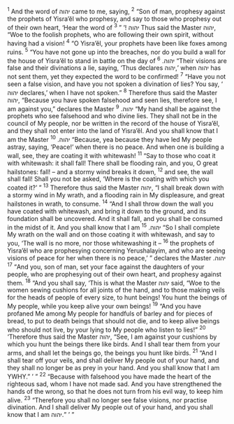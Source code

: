 <sup>1</sup> And the word of יהוה came to me, saying,
<sup>2</sup> “Son of man, prophesy against the prophets of Yisra’ĕl who prophesy, and say to those who prophesy out of their own heart, ‘Hear the word of יהוה !’ ”
<sup>3</sup> Thus said the Master יהוה, “Woe to the foolish prophets, who are following their own spirit, without having had a vision!
<sup>4</sup> “O Yisra’ĕl, your prophets have been like foxes among ruins.
<sup>5</sup> “You have not gone up into the breaches, nor do you build a wall for the house of Yisra’ĕl to stand in battle on the day of יהוה.
<sup>6</sup> “Their visions are false and their divinations a lie, saying, ‘Thus declares יהוה,’ when יהוה has not sent them, yet they expected the word to be confirmed!
<sup>7</sup> “Have you not seen a false vision, and have you not spoken a divination of lies? You say, ‘ יהוה declares,’ when I have not spoken.”
<sup>8</sup> Therefore thus said the Master יהוה, “Because you have spoken falsehood and seen lies, therefore see, I am against you,” declares the Master יהוה.
<sup>9</sup> “My hand shall be against the prophets who see falsehood and who divine lies. They shall not be in the council of My people, nor be written in the record of the house of Yisra’ĕl, and they shall not enter into the land of Yisra’ĕl. And you shall know that I am the Master יהוה.
<sup>10</sup> “Because, yea because they have led My people astray, saying, ‘Peace!’ when there is no peace. And when one is building a wall, see, they are coating it with whitewash!
<sup>11</sup> “Say to those who coat it with whitewash: it shall fall! There shall be flooding rain, and you, O great hailstones: fall! – and a stormy wind breaks it down,
<sup>12</sup> and see, the wall shall fall! Shall you not be asked, ‘Where is the coating with which you coated it?’ ”
<sup>13</sup> Therefore thus said the Master יהוה, “I shall break down with a stormy wind in My wrath, and a flooding rain in My displeasure, and great hailstones in wrath, to consume.
<sup>14</sup> “And I shall throw down the wall you have coated with whitewash, and bring it down to the ground, and its foundation shall be uncovered. And it shall fall, and you shall be consumed in the midst of it. And you shall know that I am יהוה.
<sup>15</sup> “So I shall complete My wrath on the wall and on those coating it with whitewash, and say to you, ‘The wall is no more, nor those whitewashing it –
<sup>16</sup> the prophets of Yisra’ĕl who are prophesying concerning Yerushalayim, and who are seeing visions of peace for her when there is no peace,’ ” declares the Master יהוה.
<sup>17</sup> “And you, son of man, set your face against the daughters of your people, who are prophesying out of their own heart, and prophesy against them.
<sup>18</sup> “And you shall say, ‘This is what the Master יהוה said, “Woe to the women sewing cushions for all joints of the hand, and to those making veils for the heads of people of every size, to hunt beings! You hunt the beings of My people, while you keep alive your own beings!
<sup>19</sup> “And you have profaned Me among My people for handfuls of barley and for pieces of bread, to put to death beings that should not die, and to keep alive beings who should not live, by your lying to My people who listen to lies!”
<sup>20</sup> ‘Therefore thus said the Master יהוה, “See, I am against your cushions by which you hunt the beings there like birds. And I shall tear them from your arms, and shall let the beings go, the beings you hunt like birds.
<sup>21</sup> “And I shall tear off your veils, and shall deliver My people out of your hand, and they shall no longer be as prey in your hand. And you shall know that I am YWHY.” ’ ”
<sup>22</sup> “Because with falsehood you have made the heart of the righteous sad, whom I have not made sad. And you have strengthened the hands of the wrong, so that he does not turn from his evil way, to keep him alive.
<sup>23</sup> “Therefore you shall no longer see false visions, nor practise divination. And I shall deliver My people out of your hand, and you shall know that I am יהוה.” ’ ”
